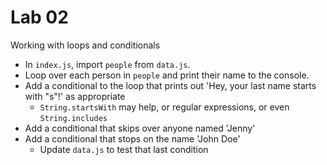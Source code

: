 # Lab 02

Working with loops and conditionals

* In `index.js`, import `people` from `data.js`.
* Loop over each person in `people` and print their name to the console.
* Add a conditional to the loop that prints out 'Hey, your last name starts with "s"!' as appropriate
  * `String.startsWith` may help, or regular expressions, or even `String.includes`
* Add a conditional that skips over anyone named 'Jenny'
* Add a conditional that stops on the name 'John Doe'
  * Update `data.js` to test that last condition
